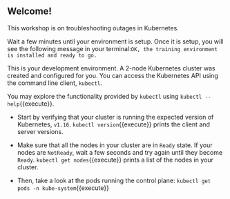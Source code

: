 ## Welcome! 

This workshop is on troubleshooting outages in Kubernetes.

Wait a few minutes until your environment is setup. Once it is setup, you will see the following message in your terminal:`OK, the training environment is installed and ready to go.`

This is your development environment. A 2-node Kubernetes cluster was created and configured for you. You can access the Kubernetes API using the command line client, `kubectl`. 

You may explore the functionality provided by `kubectl` using `kubectl --help`{{execute}}.

* Start by verifying that your cluster is running the expected version of Kubernetes, `v1.16`. `kubectl version`{{execute}} prints the client and server versions.

* Make sure that all the nodes in your cluster are in `Ready` state. If your nodes are `NotReady`, wait a few seconds and try again until they become `Ready`. `kubectl get nodes`{{execute}} prints a list of the nodes in your cluster.

* Then, take a look at the pods running the control plane:
`kubectl get pods -n kube-system`{{execute}}